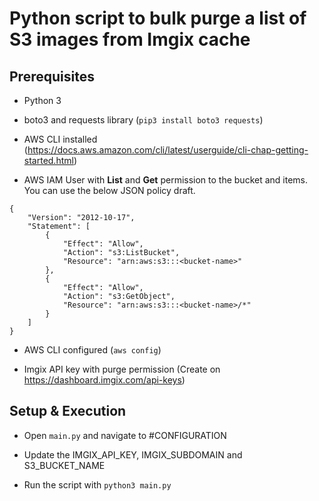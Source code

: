 # Python script to bulk purge a list of S3 images from Imgix cache

## Prerequisites
* Python 3

* boto3 and requests library (`pip3 install boto3 requests`)

* AWS CLI installed (https://docs.aws.amazon.com/cli/latest/userguide/cli-chap-getting-started.html)

* AWS IAM User with **List** and **Get** permission to the bucket and items. You can use the below JSON policy draft.
```
{
    "Version": "2012-10-17",
    "Statement": [
        {
            "Effect": "Allow",
            "Action": "s3:ListBucket",
            "Resource": "arn:aws:s3:::<bucket-name>"
        },
        {
            "Effect": "Allow",
            "Action": "s3:GetObject",
            "Resource": "arn:aws:s3:::<bucket-name>/*"
        }
    ]
}
```

* AWS CLI configured (`aws config`)

* Imgix API key with purge permission (Create on https://dashboard.imgix.com/api-keys)


## Setup & Execution

* Open `main.py` and navigate to #CONFIGURATION

* Update the IMGIX_API_KEY, IMGIX_SUBDOMAIN and S3_BUCKET_NAME

* Run the script with `python3 main.py`
